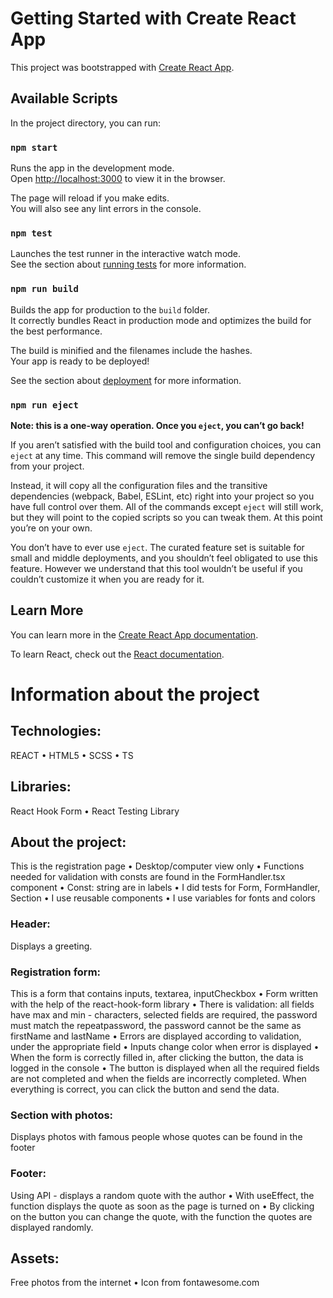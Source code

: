 # Getting Started with Create React App

This project was bootstrapped with [Create React App](https://github.com/facebook/create-react-app).

## Available Scripts

In the project directory, you can run:

### `npm start`

Runs the app in the development mode.\
Open [http://localhost:3000](http://localhost:3000) to view it in the browser.

The page will reload if you make edits.\
You will also see any lint errors in the console.

### `npm test`

Launches the test runner in the interactive watch mode.\
See the section about [running tests](https://facebook.github.io/create-react-app/docs/running-tests) for more information.

### `npm run build`

Builds the app for production to the `build` folder.\
It correctly bundles React in production mode and optimizes the build for the best performance.

The build is minified and the filenames include the hashes.\
Your app is ready to be deployed!

See the section about [deployment](https://facebook.github.io/create-react-app/docs/deployment) for more information.

### `npm run eject`

**Note: this is a one-way operation. Once you `eject`, you can’t go back!**

If you aren’t satisfied with the build tool and configuration choices, you can `eject` at any time. This command will remove the single build dependency from your project.

Instead, it will copy all the configuration files and the transitive dependencies (webpack, Babel, ESLint, etc) right into your project so you have full control over them. All of the commands except `eject` will still work, but they will point to the copied scripts so you can tweak them. At this point you’re on your own.

You don’t have to ever use `eject`. The curated feature set is suitable for small and middle deployments, and you shouldn’t feel obligated to use this feature. However we understand that this tool wouldn’t be useful if you couldn’t customize it when you are ready for it.

## Learn More

You can learn more in the [Create React App documentation](https://facebook.github.io/create-react-app/docs/getting-started).

To learn React, check out the [React documentation](https://reactjs.org/).

# Information about the project

## Technologies: 
REACT • HTML5 • SCSS • TS

## Libraries: 
React Hook Form • React Testing Library

## About the project:
This is the registration page • Desktop/computer view only • Functions needed for validation with consts are found in the FormHandler.tsx component • Const: string are in labels • I did tests for Form, FormHandler, Section • I use reusable components • I use variables for fonts and colors
### Header: 
Displays a greeting.
### Registration form:
This is a form that contains inputs, textarea, inputCheckbox • Form written with the help of the react-hook-form library • There is validation: all fields have max and min - characters, selected fields are required, the password must match the repeatpassword, the password cannot be the same as firstName and lastName • Errors are displayed according to validation, under the appropriate field • Inputs change color when error is displayed • When the form is correctly filled in, after clicking the button, the data is logged in the console • The button is displayed when all the required fields are not completed and when the fields are incorrectly completed. When everything is correct, you can click the button and send the data.
### Section with photos:
Displays photos with famous people whose quotes can be found in the footer
### Footer:
Using API - displays a random quote with the author • With useEffect, the function displays the quote as soon as the page is turned on • By clicking on the button you can change the quote, with the function the quotes are displayed randomly.

## Assets: 
Free photos from the internet • Icon from fontawesome.com









